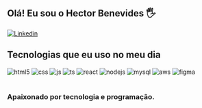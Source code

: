 ## Olá! Eu sou o Hector Benevides 🖐️

[![Linkedin](https://img.shields.io/badge/LinkedIn-0077B5?style=for-the-badge&logo=linkedin&logoColor=white)](https://www.linkedin.com/in/hectorbenevides/)


## Tecnologias que eu uso no meu dia

<div style="display: inline_block">
  <img align="center" alt="html5" src="https://img.shields.io/badge/HTML5-E34F26?style=for-the-badge&logo=html5&logoColor=white" />
  <img align="center" alt="css" src="https://img.shields.io/badge/CSS3-1572B6?style=for-the-badge&logo=css3&logoColor=white" />
  <img align="center" alt="js" src="https://img.shields.io/badge/JavaScript-F7DF1E?style=for-the-badge&logo=javascript&logoColor=black" />
  <img align="center" alt="ts" src="https://img.shields.io/badge/TypeScript-007ACC?style=for-the-badge&logo=typescript&logoColor=white" />
  <img align="center" alt="react" src="https://img.shields.io/badge/React-20232A?style=for-the-badge&logo=react&logoColor=61DAFB" />
  <img align="center" alt="nodejs" src="https://img.shields.io/badge/Node.js-43853D?style=for-the-badge&logo=node.js&logoColor=white" />
  <img align="center" alt="mysql" src=https://img.shields.io/badge/MySQL-005C84?style=for-the-badge&logo=mysql&logoColor=white/>
   <img align="center" alt="aws" src=https://img.shields.io/badge/Amazon_AWS-232F3E?style=for-the-badge&logo=amazon-aws&logoColor=white/> 
    <img align="center" alt="figma" src=https://img.shields.io/badge/Figma-F24E1E?style=for-the-badge&logo=figma&logoColor=white
    /> 

  
</div><br/>

### Apaixonado por tecnologia e programação.

